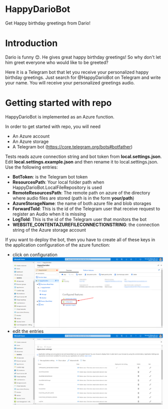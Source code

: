 # HappyDarioBot
Get Happy birthday greetings from Dario!

# Introduction
Dario is funny 😊. He gives great happy birthday greetings! So why don't let him greet everyone who would like to be greeted?

Here it is a Telegram bot that let you receive your personalized happy birthday greetings. Just search for @HappyDarioBot on Telegram and write your name.
You will receive your personalized greetings audio.

# Getting started with repo
HappyDarioBot is implemented as an Azure function.

In order to get started with repo, you will need 
 * An Azure account
 * An Azure storage
 * A Telegram bot (https://core.telegram.org/bots#botfather)
 
Tests reads azure connection string and bot token from **local.settings.json**. 
Edit **local.settings.example.json** and then rename it to local.settings.json. Use the following entries:

 * **BotToken**: is the Telegram bot token
 * **ResourcesPath**: Your local folder path when HappyDarioBot.LocalFileRepository is used
 * **RemoteResourcesPath**: The remote path on azure of the directory where audio files are stored (path is in the form **your/path**)
 * **AzureStorageName**: the name of both azure file and blob storages
 * **ForwardToId**: This is the id of the Telegram user that receive request to register an Audio when it is missing
 * **LogToId**: This is the id of the Telegram user that monitors the bot
 * **WEBSITE_CONTENTAZUREFILECONNECTIONSTRING**: the connection string of the Azure storage account
 
If you want to deploy the bot, then you have to create all of these keys in the application configuration of the azure function:

 - click on configuration <img src=https://github.com/lucapiccinelli/HappyDarioBot/blob/master/Docs/assets/configuration.png width=1000px />
 - edit the entries <img src=https://github.com/lucapiccinelli/HappyDarioBot/blob/master/Docs/assets/configuration2.png width=1000px />
